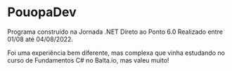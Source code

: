 # PouopaDev
Programa construído na  Jornada .NET Direto ao Ponto 6.0
Realizado entre 01/08 até 04/08/2022.

Foi uma experiência bem diferente, mas complexa que vinha estudando no curso de Fundamentos C# no Balta.io, mas valeu muito!

